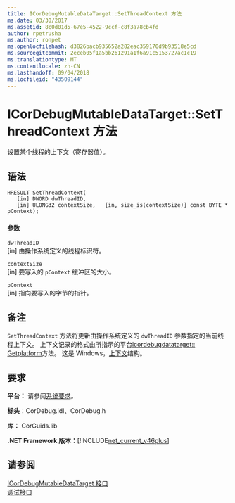 ```yaml
---
title: ICorDebugMutableDataTarget::SetThreadContext 方法
ms.date: 03/30/2017
ms.assetid: 8c0d01d5-67e5-4522-9ccf-c8f3a78cb4fd
author: rpetrusha
ms.author: ronpet
ms.openlocfilehash: d3826bacb935652a282eac359170d9b93518e5cd
ms.sourcegitcommit: 2eceb05f1a5bb261291a1f6a91c5153727ac1c19
ms.translationtype: MT
ms.contentlocale: zh-CN
ms.lasthandoff: 09/04/2018
ms.locfileid: "43509144"
---
```

# <a name="icordebugmutabledatatargetsetthreadcontext-method"></a>ICorDebugMutableDataTarget::SetThreadContext 方法
设置某个线程的上下文（寄存器值）。  
  
## <a name="syntax"></a>语法  
  
```  
HRESULT SetThreadContext(  
   [in] DWORD dwThreadID,  
   [in] ULONG32 contextSize,   [in, size_is(contextSize)] const BYTE * pContext);  
```  
  
#### <a name="parameters"></a>参数  
 `dwThreadID`  
 [in] 由操作系统定义的线程标识符。  
  
 `contextSize`  
 [in] 要写入的 `pContext` 缓冲区的大小。  
  
 `pContext`  
 [in] 指向要写入的字节的指针。  
  
## <a name="remarks"></a>备注  
 `SetThreadContext` 方法将更新由操作系统定义的 `dwThreadID` 参数指定的当前线程上下文。 上下文记录的格式由所指示的平台[icordebugdatatarget:: Getplatform](../../../../docs/framework/unmanaged-api/debugging/icordebugdatatarget-getplatform-method.md)方法。 这是 Windows，[上下文](/windows/desktop/api/winnt/ns-winnt-_arm64_nt_context)结构。  
  
## <a name="requirements"></a>要求  
 **平台：** 请参阅[系统要求](../../../../docs/framework/get-started/system-requirements.md)。  
  
 **标头**：CorDebug.idl、CorDebug.h  
  
 **库：** CorGuids.lib  
  
 **.NET Framework 版本：**[!INCLUDE[net_current_v46plus](../../../../includes/net-current-v46plus-md.md)]  
  
## <a name="see-also"></a>请参阅  
 [ICorDebugMutableDataTarget 接口](../../../../docs/framework/unmanaged-api/debugging/icordebugmutabledatatarget-interface.md)  
 [调试接口](../../../../docs/framework/unmanaged-api/debugging/debugging-interfaces.md)
